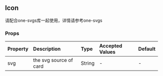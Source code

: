 ## Icon
请配合one-svgs库一起使用，详情请参考one-svgs

### Props
| Property | Description | Type | Accepted Values | Default |
|:--|:--|:--|:--|:--|
| svg | the svg source of card | String | - | - |
